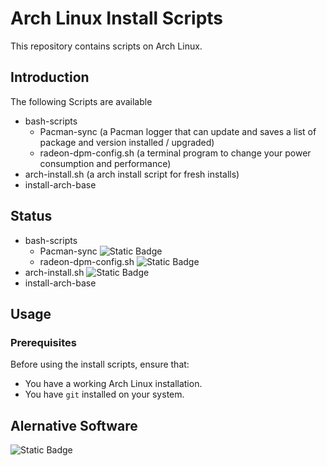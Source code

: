 # Arch Linux Install Scripts

This repository contains scripts on Arch Linux.

## Introduction
The following Scripts are available
- bash-scripts
  -  Pacman-sync (a Pacman logger that can update and saves a list of package and version installed / upgraded)
  -  radeon-dpm-config.sh (a terminal program to change your power consumption and performance)
- arch-install.sh (a arch install script for fresh installs)
- install-arch-base

## Status
- bash-scripts
  -  Pacman-sync ![Static Badge](https://img.shields.io/badge/Status-Works-green)
  -  radeon-dpm-config.sh ![Static Badge](https://img.shields.io/badge/Status-Depricated--does_not_work_on_new_linux_version-red)
- arch-install.sh ![Static Badge](https://img.shields.io/badge/Status-WIP-yellow)
- install-arch-base

## Usage

### Prerequisites

Before using the install scripts, ensure that:

- You have a working Arch Linux installation.
- You have `git` installed on your system.

## Alernative Software
![Static Badge](https://img.shields.io/badge/Status-WIP-yellow?link=%20https%3A%2F%2Fgithub.com%2Fmarazmista%2Fradeon-profile)
